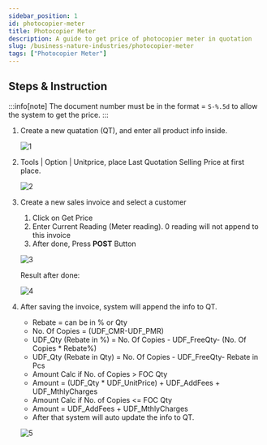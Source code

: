 ```yaml
---
sidebar_position: 1
id: photocopier-meter
title: Photocopier Meter
description: A guide to get price of photocopier meter in quotation
slug: /business-nature-industries/photocopier-meter
tags: ["Photocopier Meter"]
---
```


## Steps & Instruction

:::info[note]
The document number must be in the format = `S-%.5d` to allow the system to get the price.
:::

1. Create a new quatation (QT), and enter all product info inside.

    ![1](/img/business-nature-industries/photocopier-meter/1.png)

2. Tools | Option | Unitprice, place Last Quotation Selling Price at first place.

    ![2](/img/business-nature-industries/photocopier-meter/2.png)

3. Create a new sales invoice and select a customer

    1. Click on Get Price
    2. Enter Current Reading (Meter reading). 0 reading will not append to this invoice
    3. After done, Press **POST** Button

    ![3](/img/business-nature-industries/photocopier-meter/3.png)

    Result after done:

    ![4](/img/business-nature-industries/photocopier-meter/4.png)

4. After saving the invoice, system will append the info to QT.

    - Rebate = can be in % or Qty
    - No. Of Copies = (UDF_CMR-UDF_PMR)
    - UDF_Qty (Rebate in %) = No. Of Copies - UDF_FreeQty- (No. Of Copies * Rebate%)
    - UDF_Qty (Rebate in Qty) = No. Of Copies - UDF_FreeQty- Rebate in Pcs
    - Amount Calc if No. of Copies > FOC Qty
    - Amount = (UDF_Qty * UDF_UnitPrice) + UDF_AddFees + UDF_MthlyCharges
    - Amount Calc if No. of Copies &lt;= FOC Qty
    - Amount = UDF_AddFees + UDF_MthlyCharges
    - After that system will auto update the info to QT.

    ![5](/img/business-nature-industries/photocopier-meter/5.png)